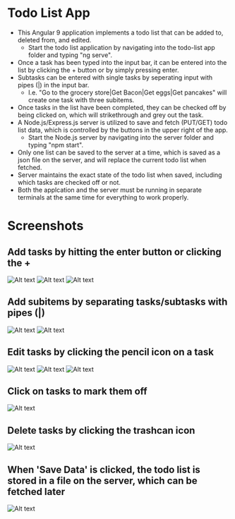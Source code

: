 # Todo List App
* This Angular 9 application implements a todo list that can be added to, deleted from, and edited.
    * Start the todo list application by navigating into the todo-list app folder and typing "ng serve".
* Once a task has been typed into the input bar, it can be entered into the list by clicking the + button or by simply pressing enter.
* Subtasks can be entered with single tasks by seperating input with pipes (|) in the input bar.
    * I.e. "Go to the grocery store|Get Bacon|Get eggs|Get pancakes" will create one task with three subitems.
* Once tasks in the list have been completed, they can be checked off by being clicked on, which will strikethrough and grey out the task.
* A Node.js/Express.js server is utilized to save and fetch (PUT/GET) todo list data, which is controlled by the buttons in the upper right of the app.
    * Start the Node.js server by navigating into the server folder and typing "npm start".
* Only one list can be saved to the server at a time, which is saved as a json file on the server, and will replace the current todo list when fetched.
* Server maintains the exact state of the todo list when saved, including which tasks are checked off or not.
* Both the applcation and the server must be running in separate terminals at the same time for everything to work properly.

# Screenshots
## Add tasks by hitting the enter button or clicking the +
![Alt text](/screenshots/1.png?raw=true "1")
![Alt text](/screenshots/2.png?raw=true "2")
![Alt text](/screenshots/3.png?raw=true "3")
## Add subitems by separating tasks/subtasks with pipes (|)
![Alt text](/screenshots/4.png?raw=true "4")
![Alt text](/screenshots/5.png?raw=true "5")
## Edit tasks by clicking the pencil icon on a task
![Alt text](/screenshots/6.png?raw=true "6")
![Alt text](/screenshots/7.png?raw=true "7")
![Alt text](/screenshots/8.png?raw=true "8")
## Click on tasks to mark them off
![Alt text](/screenshots/9.png?raw=true "9")
## Delete tasks by clicking the trashcan icon
![Alt text](/screenshots/11.png?raw=true "11")
## When 'Save Data' is clicked, the todo list is stored in a file on the server, which can be fetched later
![Alt text](/screenshots/10.png?raw=true "10")